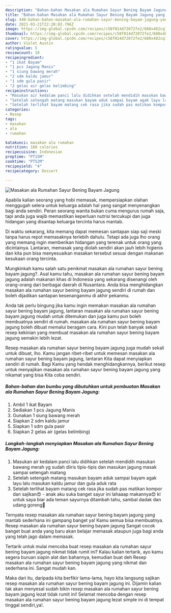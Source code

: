 ```yaml
---
description: "Bahan-bahan Masakan ala Rumahan Sayur Bening Bayam Jagung yang sedap Untuk Jualan"
title: "Bahan-bahan Masakan ala Rumahan Sayur Bening Bayam Jagung yang sedap Untuk Jualan"
slug: 440-bahan-bahan-masakan-ala-rumahan-sayur-bening-bayam-jagung-yang-sedap-untuk-jualan
date: 2021-03-21T22:20:03.796Z
image: https://img-global.cpcdn.com/recipes/c58f014d72072fe2/680x482cq70/masakan-ala-rumahan-sayur-bening-bayam-jagung-foto-resep-utama.jpg
thumbnail: https://img-global.cpcdn.com/recipes/c58f014d72072fe2/680x482cq70/masakan-ala-rumahan-sayur-bening-bayam-jagung-foto-resep-utama.jpg
cover: https://img-global.cpcdn.com/recipes/c58f014d72072fe2/680x482cq70/masakan-ala-rumahan-sayur-bening-bayam-jagung-foto-resep-utama.jpg
author: Violet Austin
ratingvalue: 5
reviewcount: 10
recipeingredient:
- "1 ikat Bayam"
- "1 pcs Jagung Manis"
- "1 siung bawang merah"
- "2 sdm kaldu jamur"
- "1 sdm gula pasir"
- "2 gelas air gelas belimbing"
recipeinstructions:
- "Masukan air kedalam panci lalu didihkan setelah mendidih masukan bawang merah yg sudah diiris tipis-tipis dan masukan jagung masak sampai setengah matang"
- "Setelah setengah matang masukan bayam aduk sampai bayam agak layu lalu masukan kaldu jamur dan gula aduk rata"
- "Setelah terlihat bayam matang cek rasa jika sudah pas matikan kompor dan sajikan😍 anak aku suka banget sayur ini lahaaap makannya😍 kl untuk saya biar ada teman sayurnya ditambah tahu, sambal dadak dan udang goreng🤤"
categories:
- Resep
tags:
- masakan
- ala
- rumahan

katakunci: masakan ala rumahan 
nutrition: 168 calories
recipecuisine: Indonesian
preptime: "PT15M"
cooktime: "PT52M"
recipeyield: "4"
recipecategory: Dessert

---
```



![Masakan ala Rumahan Sayur Bening Bayam Jagung](https://img-global.cpcdn.com/recipes/c58f014d72072fe2/680x482cq70/masakan-ala-rumahan-sayur-bening-bayam-jagung-foto-resep-utama.jpg)

Apabila kalian seorang yang hobi memasak, mempersiapkan olahan menggugah selera untuk keluarga adalah hal yang sangat menyenangkan bagi anda sendiri. Peran seorang  wanita bukan cuma mengurus rumah saja, tapi anda juga wajib memastikan keperluan nutrisi tercukupi dan juga hidangan yang disantap keluarga tercinta harus mantab.

Di waktu  sekarang, kita memang dapat memesan santapan siap saji meski tanpa harus repot memasaknya terlebih dahulu. Tetapi ada juga lho orang yang memang ingin memberikan hidangan yang terenak untuk orang yang dicintainya. Lantaran, memasak yang diolah sendiri akan jauh lebih higienis dan kita pun bisa menyesuaikan masakan tersebut sesuai dengan makanan kesukaan orang tercinta. 



Mungkinkah kamu salah satu penikmat masakan ala rumahan sayur bening bayam jagung?. Asal kamu tahu, masakan ala rumahan sayur bening bayam jagung adalah makanan khas di Indonesia yang sekarang disenangi oleh orang-orang dari berbagai daerah di Nusantara. Anda bisa menghidangkan masakan ala rumahan sayur bening bayam jagung sendiri di rumah dan boleh dijadikan santapan kesenanganmu di akhir pekanmu.

Anda tak perlu bingung jika kamu ingin memakan masakan ala rumahan sayur bening bayam jagung, lantaran masakan ala rumahan sayur bening bayam jagung mudah untuk ditemukan dan juga kamu pun boleh membuatnya sendiri di rumah. masakan ala rumahan sayur bening bayam jagung boleh dibuat memalui beragam cara. Kini pun telah banyak sekali resep kekinian yang membuat masakan ala rumahan sayur bening bayam jagung semakin lebih lezat.

Resep masakan ala rumahan sayur bening bayam jagung juga mudah sekali untuk dibuat, lho. Kamu jangan ribet-ribet untuk memesan masakan ala rumahan sayur bening bayam jagung, lantaran Kita dapat menyiapkan sendiri di rumah. Bagi Kamu yang hendak menghidangkannya, berikut resep untuk menyajikan masakan ala rumahan sayur bening bayam jagung yang nikamat yang bisa Kita coba sendiri.

<!--inarticleads1-->

##### Bahan-bahan dan bumbu yang dibutuhkan untuk pembuatan Masakan ala Rumahan Sayur Bening Bayam Jagung:

1. Ambil 1 ikat Bayam
1. Sediakan 1 pcs Jagung Manis
1. Gunakan 1 siung bawang merah
1. Siapkan 2 sdm kaldu jamur
1. Siapkan 1 sdm gula pasir
1. Siapkan 2 gelas air (gelas belimbing)




<!--inarticleads2-->

##### Langkah-langkah menyiapkan Masakan ala Rumahan Sayur Bening Bayam Jagung:

1. Masukan air kedalam panci lalu didihkan setelah mendidih masukan bawang merah yg sudah diiris tipis-tipis dan masukan jagung masak sampai setengah matang
1. Setelah setengah matang masukan bayam aduk sampai bayam agak layu lalu masukan kaldu jamur dan gula aduk rata
1. Setelah terlihat bayam matang cek rasa jika sudah pas matikan kompor dan sajikan😍 - anak aku suka banget sayur ini lahaaap makannya😍 kl untuk saya biar ada teman sayurnya ditambah tahu, sambal dadak dan udang goreng🤤




Ternyata resep masakan ala rumahan sayur bening bayam jagung yang mantab sederhana ini gampang banget ya! Kamu semua bisa membuatnya. Resep masakan ala rumahan sayur bening bayam jagung Sangat cocok banget buat anda yang baru akan belajar memasak ataupun juga bagi anda yang telah jago dalam memasak.

Tertarik untuk mulai mencoba buat resep masakan ala rumahan sayur bening bayam jagung nikmat tidak rumit ini? Kalau kalian tertarik, ayo kamu segera buruan siapin alat dan bahannya, kemudian buat deh Resep masakan ala rumahan sayur bening bayam jagung yang nikmat dan sederhana ini. Sangat mudah kan. 

Maka dari itu, daripada kita berfikir lama-lama, hayo kita langsung sajikan resep masakan ala rumahan sayur bening bayam jagung ini. Dijamin kalian tak akan menyesal sudah bikin resep masakan ala rumahan sayur bening bayam jagung lezat tidak rumit ini! Selamat mencoba dengan resep masakan ala rumahan sayur bening bayam jagung lezat simple ini di tempat tinggal sendiri,ya!.

